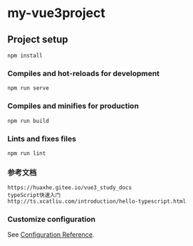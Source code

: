 # my-vue3project

## Project setup
```
npm install
```

### Compiles and hot-reloads for development
```
npm run serve
```

### Compiles and minifies for production
```
npm run build
```

### Lints and fixes files
```
npm run lint
```

### 参考文档
```
https://huaxhe.gitee.io/vue3_study_docs
typeScript快速入门
http://ts.xcatliu.com/introduction/hello-typescript.html
```
### Customize configuration
See [Configuration Reference](https://cli.vuejs.org/config/).
